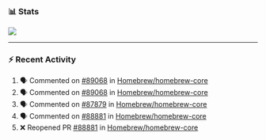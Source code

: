 ### :bar_chart: Stats

<a href="#">
  <img align="center" src="https://github-readme-stats.vercel.app/api?username=tuzi3040&show_icons=true&theme=dark" />
</a>

---

### :zap: Recent Activity

<!--START_SECTION:activity-->
1. 🗣 Commented on [#89068](https://github.com/Homebrew/homebrew-core/issues/89068) in [Homebrew/homebrew-core](https://github.com/Homebrew/homebrew-core)
2. 🗣 Commented on [#89068](https://github.com/Homebrew/homebrew-core/issues/89068) in [Homebrew/homebrew-core](https://github.com/Homebrew/homebrew-core)
3. 🗣 Commented on [#87879](https://github.com/Homebrew/homebrew-core/issues/87879) in [Homebrew/homebrew-core](https://github.com/Homebrew/homebrew-core)
4. 🗣 Commented on [#88881](https://github.com/Homebrew/homebrew-core/issues/88881) in [Homebrew/homebrew-core](https://github.com/Homebrew/homebrew-core)
5. ❌ Reopened PR [#88881](https://github.com/Homebrew/homebrew-core/pull/88881) in [Homebrew/homebrew-core](https://github.com/Homebrew/homebrew-core)
<!--END_SECTION:activity-->
